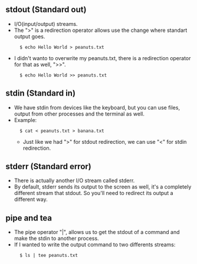 ## stdout (Standard out)
  - I/O(input/output) streams.
  - The ">" is a redirection operator allows use the change where standart output goes.
    ```
      $ echo Hello World > peanuts.txt
    ```
  - I didn't wanto to overwrite my peanuts.txt, there is a redirection operator for that as well, ">>".
    ```
      $ echo Hello World >> peanuts.txt
    ``` 

## stdin  (Standard in)
  - We have stdin from devices like the keyboard, but you can use files, output from other processes and the terminal as well.
  - Example:
    ```
      $ cat < peanuts.txt > banana.txt 
    ```
    - Just like we had ">" for stdout redirection, we can use "<" for stdin redirection.

## stderr (Standard error)
  - There is actually another I/O stream called stderr.
  - By default, stderr sends its output to the screen as well, it's a completely different stream that stdout. So you'll need to redirect its output a different way.
  
## pipe and tea 
  - The pipe operator "|", allows us to get the stdout of a command and make the stdin to another process. 
  - If I wanted to write the output command to two differents streams:
    ```
      $ ls | tee peanuts.txt
    ```